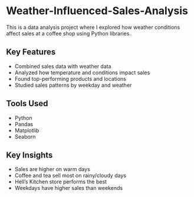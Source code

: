 # Weather-Influenced-Sales-Analysis
This is a data analysis project where I explored how weather conditions affect sales at a coffee shop using Python libraries.

## Key Features
- Combined sales data with weather data
- Analyzed how temperature and conditions impact sales
- Found top-performing products and locations
- Studied sales patterns by weekday and weather

## Tools Used
- Python  
- Pandas  
- Matplotlib  
- Seaborn

## Key Insights
- Sales are higher on warm days 
- Coffee and tea sell most on rainy/cloudy days 
- Hell’s Kitchen store performs the best 
- Weekdays have higher sales than weekends 
